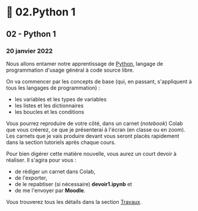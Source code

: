 # 🐍 02.Python 1

## 02 - Python 1

### 20 janvier 2022

Nous allons entamer notre apprentissage de [Python](https://fr.wikipedia.org/wiki/Python\_\(langage\)), langage de programmation d'usage général à code source libre.

On va commencer par les concepts de base (qui, en passant, s'appliquent à tous les langages de programmation) :

* les variables et les types de variables
* les listes et les dictionnaires
* les boucles et les conditions

Vous pourrez reproduire de votre côté, dans un carnet (_notebook_) Colab que vous créerez, ce que je présenterai à l'écran (en classe ou en zoom). Les carnets que je vais produire devant vous seront placés rapidement dans la section tutoriels après chaque cours.

Pour bien digérer cette matière nouvelle, vous aurez un court devoir à réaliser. Il s'agira pour vous :

* de rédiger un carnet dans Colab,
* de l'exporter,
* de le repabtiser (si nécessaire) **devoir1.ipynb** et
* de me l'envoyer par **Moodle**.

Vous trouverez tous les détails dans la section [Travaux](../travaux/travaux.md#devoir-1).

